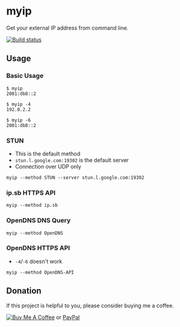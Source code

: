 # myip

Get your external IP address from command line.

[![Build status](https://dev.azure.com/nekomimiswitch/General/_apis/build/status/myip)](https://dev.azure.com/nekomimiswitch/General/_build/latest?definitionId=35)

## Usage

### Basic Usage

```shell
$ myip
2001:db8::2

$ myip -4
192.0.2.2

$ myip -6
2001:db8::2
```

### STUN

* This is the default method
* `stun.l.google.com:19302` is the default server
* Connection over UDP only

```shell
myip --method STUN --server stun.l.google.com:19302
```

### ip.sb HTTPS API

```shell
myip --method ip.sb
```

### OpenDNS DNS Query

```shell
myip --method OpenDNS
```

### OpenDNS HTTPS API

* `-4`/`-6` doesn't work

```shell
myip --method OpenDNS-API
```

## Donation

If this project is helpful to you, please consider buying me a coffee.

[![Buy Me A Coffee](https://www.buymeacoffee.com/assets/img/custom_images/orange_img.png)](https://www.buymeacoffee.com/Jamesits) or [PayPal](https://paypal.me/Jamesits)